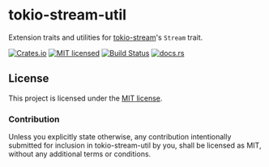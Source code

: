 # tokio-stream-util

Extension traits and utilities for [tokio-stream](https://docs.rs/tokio-stream)'s `Stream` trait.

[![Crates.io][crates-badge]][crates-url]
[![MIT licensed][mit-badge]][mit-url]
[![Build Status][actions-badge]][actions-url]
[![docs.rs][docs-badge]][docs-url]

[crates-badge]: https://img.shields.io/crates/v/tokio-stream-util.svg
[crates-url]: https://crates.io/crates/tokio-stream-util
[mit-badge]: https://img.shields.io/badge/License-MIT-blue.svg
[mit-url]: https://github.com/amkillam/tokio-stream-util/blob/master/LICENSE
[actions-badge]: https://github.com/amkillam/tokio-stream-util/actions/workflows/ci.yml/badge.svg
[actions-url]: https://github.com/amkillam/tokio-stream-util/actions/workflows/ci.yml
[docs-badge]: https://docs.rs/tokio-stream-util/badge.svg
[docs-url]: https://docs.rs/tokio-stream-util

## License

This project is licensed under the [MIT license](LICENSE).

### Contribution

Unless you explicitly state otherwise, any contribution intentionally submitted
for inclusion in tokio-stream-util by you, shall be licensed as MIT, without any additional
terms or conditions.

